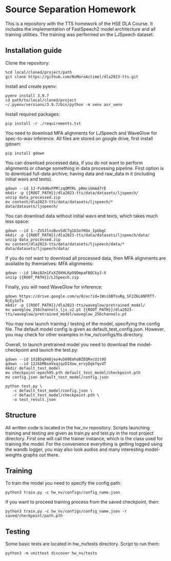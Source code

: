# Source Separation Homework

This is a repository with the TTS homework of the HSE DLA Course. It includes the implementation of FastSpeech2 model architecture and all training utilities. The training was performed on the LJSpeech dataset.

## Installation guide

Clone the repository:
```shell
%cd local/cloned/project/path
git clone https://github.com/NoMoreActimel/dla2023-tts.git
```

Install and create pyenv:
```shell
pyenv install 3.9.7
cd path/to/local/cloned/project
~/.pyenv/versions/3.9.7/bin/python -m venv asr_venv
```

Install required packages:

```shell
pip install -r ./requirements.txt
```

You need to download MFA alignments for LJSpeech and WaveGlow for spec-to-wav inference. All files are stored on google drive, first install gdown:
```shell
pip install gdown
```

You can download processed data, if you do not want to perform alignments or change something in data processing pipeline. First option is to download full-data archive, having data and raw_data in it (including initial wavs and texts).
```shell
gdown --id 1J-Fv9dNxFPMlzqQMTRL_pRmciUmAd7rE
mkdir -p {{ROOT_PATH}}/dla2023-tts/data/datasets/ljspeech/
unzip data_processed.zip
mv content/dla2023-tts/data/datasets/ljspeech/* data/datasets/ljspeech/
```
You can download data without initial wavs and texts, which takes much less space:
```shell
gdown --id 1--ZVSJlnzBvvSdC7g1b3oYKQo_IpGbgC
mkdir -p {{ROOT_PATH}}/dla2023-tts/data/datasets/ljspeech/data/
unzip data_processed.zip
mv content/dla2023-tts/data/datasets/ljspeech/data/* data/datasets/ljspeech/data/
```

If you do not want to download all processed data, then MFA alignments are available by themselves:
MFA alignments:
```shell
gdown --id 14mi82n1FxXZ0XHLKpO9DmpaFBQCkyJ-X
unzip {{ROOT_PATH}}/LJSpeech.zip
```

Finally, you will need WaveGlow for inference:
```shell
gdown https://drive.google.com/u/0/uc?id=1WsibBTsuRg_SF2Z6L6NFRTT-NjEy1oTx
mkdir -p {{ROOT_PATH}}/dla2023-tts/waveglow/pretrained_model/
mv waveglow_256channels_ljs_v2.pt {{ROOT_PATH}}/dla2023-tts/waveglow/pretrained_model/waveglow_256channels.pt
```

You may now launch training / testing of the model, specifying the config file. The default model config is given as default_test_config.json. However, you may check for other examples in hw_nv/configs/tts directory.


Overall, to launch pretrained model you need to download the model-checkpoint and launch the test.py:
```shell
gdown --id 1X1B5qX4Ojeo4u569EmhoBZEQRxcU1t0O
gdown --id 12JkbM8smVxqiqzDIXow_ervyDqkfqv4T
mkdir default_test_model
mv checkpoint-epoch95.pth default_test_model/checkpoint.pth
mv config.json default_test_model/config.json
```
```shell
python test.py \
   -c default_test_model/config.json \
   -r default_test_model/checkpoint.pth \
   -o test_result.json
``` 


## Structure

All written code is located in the hw_nv repository. Scripts launching training and testing are given as train.py and test.py in the root project directory. First one will call the trainer instance, which is the class used for training the model. For the convenience everything is getting logged using the wandb logger, you may also look audios and many interesting model-weights graphs out there.

## Training

To train the model you need to specify the config path:
```shell
python3 train.py -c hw_nv/configs/config_name.json
```
If you want to proceed training process from the saved checkpoint, then:
```shell
python3 train.py -c hw_nv/configs/config_name.json -r saved/checkpoint/path.pth
```

## Testing

Some basic tests are located in hw_nv/tests directory. Script to run them:

```shell
python3 -m unittest discover hw_nv/tests
```
